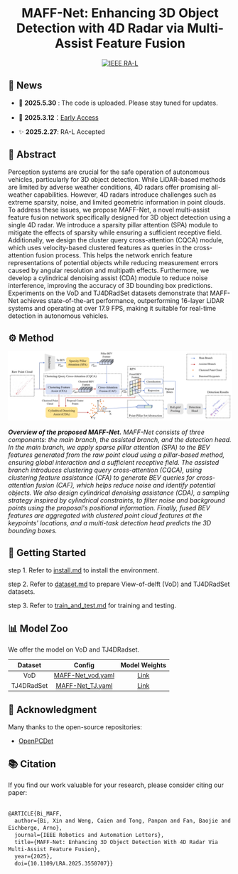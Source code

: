 <div align="center">  

# MAFF-Net: Enhancing 3D Object Detection with 4D Radar via Multi-Assist Feature Fusion

</div>
<div align="center">   

[![IEEE RA-L](https://img.shields.io/badge/IEEE%20RA--L-PDF-blue?style=flat&logo=IEEE&logoColor=white)](https://ieeexplore.ieee.org/document/10923711/)

</div>

## 📰 News

- 📢 **2025.5.30** : The code is uploaded. Please stay tuned for updates. 

- 🔔 **2025.3.12**：[Early Access](https://ieeexplore.ieee.org/document/10923711/)

- ✨ **2025.2.27**: RA-L Accepted

## 📝 Abstract

Perception systems are crucial for the safe operation of autonomous vehicles, particularly for 3D object detection. While LiDAR-based methods are limited by adverse weather conditions, 4D radars offer promising all-weather capabilities. However, 4D radars introduce challenges such as extreme sparsity, noise, and limited geometric information in point clouds. To address these issues, we propose MAFF-Net, a novel multi-assist feature fusion network specifically designed for 3D object detection using a single 4D radar. We introduce a sparsity pillar attention (SPA) module to mitigate the effects of sparsity while ensuring a sufficient receptive field. Additionally, we design the cluster query cross-attention (CQCA) module, which uses velocity-based clustered features as queries in the cross-attention fusion process. This helps the network enrich feature representations of potential objects while reducing measurement errors caused by angular resolution and multipath effects. Furthermore, we develop a cylindrical denoising assist (CDA) module to reduce noise interference, improving the accuracy of 3D bounding box predictions. Experiments on the VoD and TJ4DRadSet datasets demonstrate that MAFF-Net achieves state-of-the-art performance, outperforming 16-layer LiDAR systems and operating at over 17.9 FPS, making it suitable for real-time detection in autonomous vehicles.

## ⚙️ Method

![Overall framework](./docs/pics/method.jpg)

***Overview of the proposed MAFF-Net.*** *MAFF-Net consists of three components: the main branch, the assisted branch, and the detection head.
In the main branch, we apply sparse pillar attention (SPA) to the BEV features generated from the raw point cloud using a pillar-based method, ensuring global interaction and a sufficient receptive field.
The assisted branch introduces clustering query cross-attention (CQCA), using clustering feature assistance (CFA) to generate BEV queries for cross-attention fusion (CAF), which helps reduce noise and identify potential objects. We also design cylindrical denoising assistance (CDA), a sampling strategy inspired by cylindrical constraints, to filter noise and background points using the proposal's positional information.
Finally, fused BEV features are aggregated with clustered point cloud features at the keypoints' locations, and a multi-task detection head predicts the 3D bounding boxes.*

## 📜 Getting Started

step 1. Refer to [install.md](./docs/guidance/install.md) to install the environment.

step 2. Refer to [dataset.md](./docs/guidance/dataset.md) to prepare View-of-delft (VoD) and TJ4DRadSet datasets.

step 3. Refer to [train_and_test.md](./docs/guidance/train_and_test.md) for training and testing.

## 📊 Model Zoo

We offer the model on VoD and TJ4DRadset.

|   Dataset    |                           Config                            |                                        Model Weights                                         | 
|:------------:|:-----------------------------------------------------------:|:--------------------------------------------------------------------------------------------:|
|     VoD      | [MAFF-Net_vod.yaml](tools/cfgs/MAFF-Net/MAFF-Net_vod.yaml)  | [Link]() |
|  TJ4DRadSet  |  [MAFF-Net_TJ.yaml](tools/cfgs/MAFF-Net/MAFF-Net_TJ.yaml)   | [Link]() |


## 🙏 Acknowledgment

Many thanks to the open-source repositories:
- [OpenPCDet](https://github.com/open-mmlab/OpenPCDet)

## 📚 Citation

If you find our work valuable for your research, please consider citing our paper:


```shell

@ARTICLE{Bi_MAFF,
  author={Bi, Xin and Weng, Caien and Tong, Panpan and Fan, Baojie and Eichberge, Arno},
  journal={IEEE Robotics and Automation Letters}, 
  title={MAFF-Net: Enhancing 3D Object Detection With 4D Radar Via Multi-Assist Feature Fusion}, 
  year={2025},
  doi={10.1109/LRA.2025.3550707}}

```

